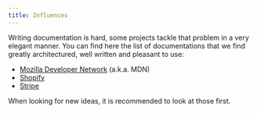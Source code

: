 ```yaml
---
title: Influences
---
```


Writing documentation is hard, some projects tackle that problem in a very
elegant manner. You can find here the list of documentations that we find
greatly architectured, well written and pleasant to use:

- [Mozilla Developer Network](https://developer.mozilla.org/en-US/docs/Web/API/Fetch_API)
  (a.k.a. MDN)
- [Shopify](https://shopify.dev/concepts/about-apis/authentication)
- [Stripe](https://stripe.com/docs)

When looking for new ideas, it is recommended to look at those first.
